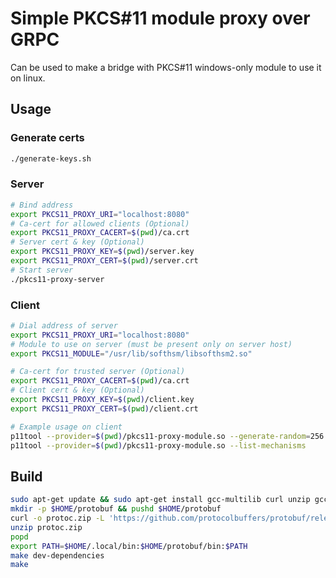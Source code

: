 # Simple PKCS#11 module proxy over GRPC

Can be used to make a bridge with PKCS#11 windows-only module to use it on linux.

## Usage
### Generate certs
```bash
./generate-keys.sh
```
### Server
```bash
# Bind address
export PKCS11_PROXY_URI="localhost:8080"
# Ca-cert for allowed clients (Optional)
export PKCS11_PROXY_CACERT=$(pwd)/ca.crt
# Server cert & key (Optional)
export PKCS11_PROXY_KEY=$(pwd)/server.key
export PKCS11_PROXY_CERT=$(pwd)/server.crt
# Start server
./pkcs11-proxy-server
```

### Client
```bash
# Dial address of server
export PKCS11_PROXY_URI="localhost:8080"
# Module to use on server (must be present only on server host)
export PKCS11_MODULE="/usr/lib/softhsm/libsofthsm2.so"

# Ca-cert for trusted server (Optional)
export PKCS11_PROXY_CACERT=$(pwd)/ca.crt
# Client cert & key (Optional)
export PKCS11_PROXY_KEY=$(pwd)/client.key
export PKCS11_PROXY_CERT=$(pwd)/client.crt

# Example usage on client
p11tool --provider=$(pwd)/pkcs11-proxy-module.so --generate-random=256
p11tool --provider=$(pwd)/pkcs11-proxy-module.so --list-mechanisms
```

## Build
```bash
sudo apt-get update && sudo apt-get install gcc-multilib curl unzip gcc gcc-mingw-w64 -y
mkdir -p $HOME/protobuf && pushd $HOME/protobuf
curl -o protoc.zip -L 'https://github.com/protocolbuffers/protobuf/releases/download/v27.0/protoc-27.0-linux-x86_64.zip'
unzip protoc.zip
popd
export PATH=$HOME/.local/bin:$HOME/protobuf/bin:$PATH
make dev-dependencies
make
```